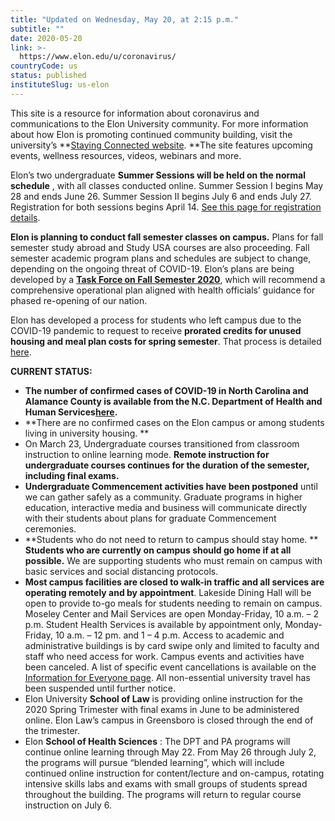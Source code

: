 ```yaml
---
title: "Updated on Wednesday, May 20, at 2:15 p.m."
subtitle: ""
date: 2020-05-20
link: >-
  https://www.elon.edu/u/coronavirus/
countryCode: us
status: published
instituteSlug: us-elon
---
```

This site is a resource for information about coronavirus and communications to the Elon University community. For more information about how Elon is promoting continued community building, visit the university’s  **[Staying Connected website](http://www.elon.edu/u/staying-connected). **The site features upcoming events, wellness resources, videos, webinars and more.

Elon’s two undergraduate **Summer Sessions will be held on the normal schedule** , with all classes conducted online. Summer Session I begins May 28 and ends June 26. Summer Session II begins July 6 and ends July 27. Registration for both sessions begins April 14. [See this page for registration details](https://www.elon.edu/u/registrar/summer/).

 **Elon is planning to conduct fall semester classes on campus.** Plans for fall semester study abroad and Study USA courses are also proceeding. Fall semester academic program plans and schedules are subject to change, depending on the ongoing threat of COVID-19. Elon’s plans are being developed by a [**Task Force on Fall Semester 2020**](https://www.elon.edu/u/task-force-fall-2020/), which will recommend a comprehensive operational plan aligned with health officials’ guidance for phased re-opening of our nation.

Elon has developed a process for students who left campus due to the COVID-19 pandemic to request to receive **prorated credits for unused housing and meal plan costs for spring semester**. That process is detailed [here](https://www.elon.edu/u/coronavirus/housing-meal-plan-credit/).

 **CURRENT STATUS:**

  * **The number of confirmed cases of COVID-19 in North Carolina and Alamance County is available from the N.C. Department of Health and Human Services[here](https://www.ncdhhs.gov/divisions/public-health/covid19/covid-19-nc-case-count).**
  * **There are no confirmed cases on the Elon campus or among students living in university housing.  **
  * On March 23, Undergraduate courses transitioned from classroom instruction to online learning mode.  **Remote instruction for undergraduate courses continues for the duration of the semester, including final exams.**
  * **Undergraduate Commencement activities have been postponed** until we can gather safely as a community. Graduate programs in higher education, interactive media and business will communicate directly with their students about plans for graduate Commencement ceremonies.
  * **Students who do not need to return to campus should stay home.  ** **Students who are currently on campus should go home if at all possible.** We are supporting students who must remain on campus with basic services and social distancing protocols.
  * **Most campus facilities are closed to walk-in traffic and all services are operating remotely and by appointment**. Lakeside Dining Hall will be open to provide to-go meals for students needing to remain on campus. Moseley Center and Mail Services are open Monday-Friday, 10 a.m. – 2 p.m. Student Health Services is available by appointment only, Monday-Friday, 10 a.m. – 12 pm. and 1 – 4 p.m. Access to academic and administrative buildings is by card swipe only and limited to faculty and staff who need access for work. Campus events and activities have been canceled. A list of specific event cancellations is available on the [Information for Everyone page](https://www.elon.edu/u/coronavirus/information-for-everyone/). All non-essential university travel has been suspended until further notice.
  * Elon University **School of Law** is providing online instruction for the 2020 Spring Trimester with final exams in June to be administered online. Elon Law’s campus in Greensboro is closed through the end of the trimester.
  * Elon **School of Health Sciences** : The DPT and PA programs will continue online learning through May 22. From May 26 through July 2, the programs will pursue “blended learning”, which will include continued online instruction for content/lecture and on-campus, rotating intensive skills labs and exams with small groups of students spread throughout the building. The programs will return to regular course instruction on July 6.


